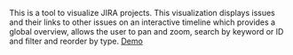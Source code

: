 This is a tool to visualize JIRA projects. This visualization displays issues and their links to other issues on an interactive timeline which provides a global overview, allows the user to pan and zoom, search by keyword or ID and filter and reorder by type. [Demo](http://www.cs.ubc.ca/~vadmas/arc_diagram/)

